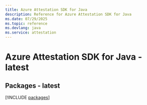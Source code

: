 ```yaml
---
title: Azure Attestation SDK for Java
description: Reference for Azure Attestation SDK for Java
ms.date: 07/29/2025
ms.topic: reference
ms.devlang: java
ms.service: attestation
---
```

# Azure Attestation SDK for Java - latest
## Packages - latest
[!INCLUDE [packages](attestation-index.md)]